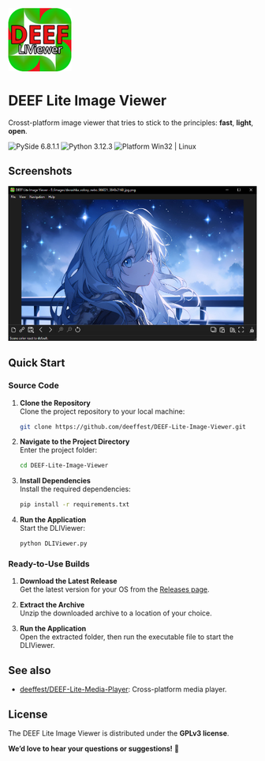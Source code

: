 <img src="resources/icons/logo.png" width="128" height="128">

# DEEF Lite Image Viewer
Crosst-platform image viewer that tries to stick to the principles: **fast**, **light**, **open**.

<img src="https://img.shields.io/badge/PySide-6.8.1.1-blue?color=00B16A" alt="PySide 6.8.1.1"/> <img src="https://img.shields.io/badge/Python-3.12.3-blue.svg?color=00B16A" alt="Python 3.12.3"/> <img src="https://img.shields.io/badge/Platform-Win32%20|%20Linux-blue?color=00B16A" alt="Platform Win32 | Linux"/>

## Screenshots
![Screenshot_1](resources/images/main_window.png)

## Quick Start
### Source Code
1. **Clone the Repository**  
   Clone the project repository to your local machine:
   ```bash
   git clone https://github.com/deeffest/DEEF-Lite-Image-Viewer.git
   ```
2. **Navigate to the Project Directory**  
   Enter the project folder:
   ```bash
   cd DEEF-Lite-Image-Viewer
   ```
3. **Install Dependencies**  
   Install the required dependencies:
   ```bash
   pip install -r requirements.txt
   ```
4. **Run the Application**  
   Start the DLIViewer:
   ```bash
   python DLIViewer.py
   ```

### Ready-to-Use Builds
1. **Download the Latest Release**  
   Get the latest version for your OS from the [Releases page](https://github.com/deeffest/DEEF-Lite-Image-Viewer/releases/latest).

2. **Extract the Archive**  
   Unzip the downloaded archive to a location of your choice.

3. **Run the Application**  
   Open the extracted folder, then run the executable file to start the DLIViewer.

## See also
- [deeffest/DEEF-Lite-Media-Player](https://github.com/deeffest/DEEF-Lite-Media-Player): Сross-platform media player.

## License
The DEEF Lite Image Viewer is distributed under the **GPLv3 license**.

**We’d love to hear your questions or suggestions!** 💬
